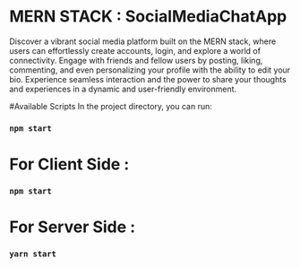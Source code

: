 #  MERN STACK : SocialMediaChatApp
Discover a vibrant social media platform built on the MERN stack, where users can effortlessly create accounts, login, and explore a world of connectivity. Engage with friends and fellow users by posting, liking, commenting, and even personalizing your profile with the ability to edit your bio. Experience seamless interaction and the power to share your thoughts and experiences in a dynamic and user-friendly environment.
<br/>

#Available Scripts
In the project directory, you can run: <br/>
### `npm start`
# For Client Side : <br/>
### `npm start`
# For Server Side : <br/>
### `yarn start`



